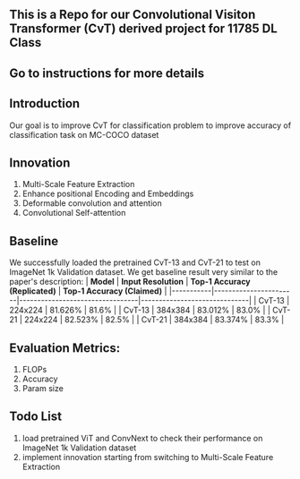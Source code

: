 
## This is a Repo for our Convolutional Visiton Transformer (CvT) derived project for 11785 DL Class

## Go to instructions for more details

## Introduction
Our goal is to improve  CvT for classification problem to improve accuracy of classification task on MC-COCO dataset

## Innovation 
1. Multi-Scale Feature Extraction
2. Enhance positional Encoding and Embeddings
3. Deformable convolution and attention
4. Convolutional Self-attention
## Baseline
We successfully loaded the pretrained CvT-13 and CvT-21 to test on  ImageNet 1k Validation dataset. We get baseline result very similar to the paper's description:
| **Model** | **Input Resolution** | **Top-1 Accuracy (Replicated)** | **Top-1 Accuracy (Claimed)** |
|-----------|-----------------------|---------------------------------|------------------------------|
| CvT-13    | 224x224               | 81.626%                         | 81.6%                        |
| CvT-13    | 384x384               | 83.012%                         | 83.0%                        |
| CvT-21    | 224x224               | 82.523%                         | 82.5%                        |
| CvT-21    | 384x384               | 83.374%                         | 83.3%                        |

## Evaluation Metrics: 
1. FLOPs
2. Accuracy
3. Param size 


## Todo List
1. load pretrained ViT and ConvNext to check their performance on ImageNet 1k Validation dataset
2. implement innovation starting from switching to Multi-Scale Feature Extraction



